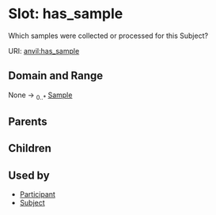 
# Slot: has_sample

Which samples were collected or processed for this Subject?

URI: [anvil:has_sample](https://anvilproject.org/acr-harmonized-data-model/has_sample)


## Domain and Range

None &#8594;  <sub>0..\*</sub> [Sample](Sample.md)

## Parents


## Children


## Used by

 * [Participant](Participant.md)
 * [Subject](Subject.md)

